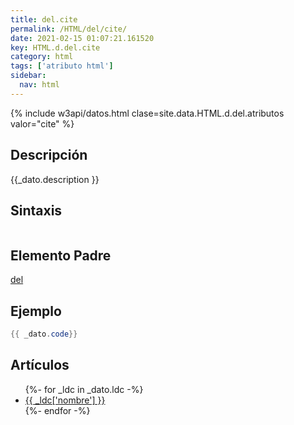 ```yaml
---
title: del.cite
permalink: /HTML/del/cite/
date: 2021-02-15 01:07:21.161520
key: HTML.d.del.cite
category: html
tags: ['atributo html']
sidebar: 
  nav: html
---
```


{% include w3api/datos.html clase=site.data.HTML.d.del.atributos valor="cite" %}

## Descripción
{{_dato.description }}

## Sintaxis
~~~html
~~~

## Elemento Padre
[del](/HTML/del/)

## Ejemplo
~~~java
{{ _dato.code}}
~~~

## Artículos
<ul>
{%- for _ldc in _dato.ldc -%}
   <li>
       <a href="{{_ldc['url'] }}">{{ _ldc['nombre'] }}</a>
   </li>
{%- endfor -%}
</ul>

